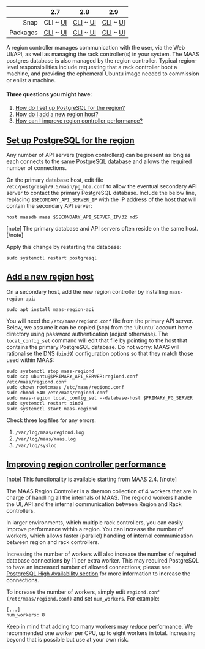 <!-- deb-2-7-cli
||2.7|2.8|2.9|
|-----:|:-----:|:-----:|:-----:|
|Snap|[CLI](/t/region-controllers/3066) ~ [UI](/t/region-controllers/3067)|[CLI](/t/region-controllers/3068) ~ [UI](/t/region-controllers/3069)|[CLI](/t/region-controllers/3070) ~ [UI](/t/region-controllers/3071)|
|Packages|CLI ~ [UI](/t/region-controllers/3073)|[CLI](/t/region-controllers/3074) ~ [UI](/t/region-controllers/3075)|[CLI](/t/region-controllers/3076) ~ [UI](/t/region-controllers/3077)|
 deb-2-7-cli -->

<!-- deb-2-7-ui
||2.7|2.8|2.9|
|-----:|:-----:|:-----:|:-----:|
|Snap|[CLI](/t/region-controllers/3066) ~ [UI](/t/region-controllers/3067)|[CLI](/t/region-controllers/3068) ~ [UI](/t/region-controllers/3069)|[CLI](/t/region-controllers/3070) ~ [UI](/t/region-controllers/3071)|
|Packages|[CLI](/t/region-controllers/3072) ~ UI|[CLI](/t/region-controllers/3074) ~ [UI](/t/region-controllers/3075)|[CLI](/t/region-controllers/3076) ~ [UI](/t/region-controllers/3077)|
 deb-2-7-ui -->

<!-- deb-2-8-cli
||2.7|2.8|2.9|
|-----:|:-----:|:-----:|:-----:|
|Snap|[CLI](/t/region-controllers/3066) ~ [UI](/t/region-controllers/3067)|[CLI](/t/region-controllers/3068) ~ [UI](/t/region-controllers/3069)|[CLI](/t/region-controllers/3070) ~ [UI](/t/region-controllers/3071)|
|Packages|[CLI](/t/region-controllers/3072) ~ [UI](/t/region-controllers/3073)|CLI ~ [UI](/t/region-controllers/3075)|[CLI](/t/region-controllers/3076) ~ [UI](/t/region-controllers/3077)|
 deb-2-8-cli -->

<!-- deb-2-8-ui
||2.7|2.8|2.9|
|-----:|:-----:|:-----:|:-----:|
|Snap|[CLI](/t/region-controllers/3066) ~ [UI](/t/region-controllers/3067)|[CLI](/t/region-controllers/3068) ~ [UI](/t/region-controllers/3069)|[CLI](/t/region-controllers/3070) ~ [UI](/t/region-controllers/3071)|
|Packages|[CLI](/t/region-controllers/3072) ~ [UI](/t/region-controllers/3073)|[CLI](/t/region-controllers/3074) ~ UI|[CLI](/t/region-controllers/3076) ~ [UI](/t/region-controllers/3077)|
 deb-2-8-ui -->

<!-- deb-2-9-cli
||2.7|2.8|2.9|
|-----:|:-----:|:-----:|:-----:|
|Snap|[CLI](/t/region-controllers/3066) ~ [UI](/t/region-controllers/3067)|[CLI](/t/region-controllers/3068) ~ [UI](/t/region-controllers/3069)|[CLI](/t/region-controllers/3070) ~ [UI](/t/region-controllers/3071)|
|Packages|[CLI](/t/region-controllers/3072) ~ [UI](/t/region-controllers/3073)|[CLI](/t/region-controllers/3074) ~ [UI](/t/region-controllers/3075)|CLI ~ [UI](/t/region-controllers/3077)|
 deb-2-9-cli -->

<!-- deb-2-9-ui
||2.7|2.8|2.9|
|-----:|:-----:|:-----:|:-----:|
|Snap|[CLI](/t/region-controllers/3066) ~ [UI](/t/region-controllers/3067)|[CLI](/t/region-controllers/3068) ~ [UI](/t/region-controllers/3069)|[CLI](/t/region-controllers/3070) ~ [UI](/t/region-controllers/3071)|
|Packages|[CLI](/t/region-controllers/3072) ~ [UI](/t/region-controllers/3073)|[CLI](/t/region-controllers/3074) ~ [UI](/t/region-controllers/3075)|[CLI](/t/region-controllers/3076) ~ UI|
 deb-2-9-ui -->

||2.7|2.8|2.9|
|-----:|:-----:|:-----:|:-----:|
|Snap|CLI ~ [UI](/t/region-controllers/3067)|[CLI](/t/region-controllers/3068) ~ [UI](/t/region-controllers/3069)|[CLI](/t/region-controllers/3070) ~ [UI](/t/region-controllers/3071)|
|Packages|[CLI](/t/region-controllers/3072) ~ [UI](/t/region-controllers/3073)|[CLI](/t/region-controllers/3074) ~ [UI](/t/region-controllers/3075)|[CLI](/t/region-controllers/3076) ~ [UI](/t/region-controllers/3077)|

<!-- snap-2-7-ui
||2.7|2.8|2.9|
|-----:|:-----:|:-----:|:-----:|
|Snap|[CLI](/t/region-controllers/3066) ~ UI|[CLI](/t/region-controllers/3068) ~ [UI](/t/region-controllers/3069)|[CLI](/t/region-controllers/3070) ~ [UI](/t/region-controllers/3071)|
|Packages|[CLI](/t/region-controllers/3072) ~ [UI](/t/region-controllers/3073)|[CLI](/t/region-controllers/3074) ~ [UI](/t/region-controllers/3075)|[CLI](/t/region-controllers/3076) ~ [UI](/t/region-controllers/3077)|
 snap-2-7-ui -->

<!-- snap-2-8-cli
||2.7|2.8|2.9|
|-----:|:-----:|:-----:|:-----:|
|Snap|[CLI](/t/region-controllers/3066) ~ [UI](/t/region-controllers/3067)|CLI ~ [UI](/t/region-controllers/3069)|[CLI](/t/region-controllers/3070) ~ [UI](/t/region-controllers/3071)|
|Packages|[CLI](/t/region-controllers/3072) ~ [UI](/t/region-controllers/3073)|[CLI](/t/region-controllers/3074) ~ [UI](/t/region-controllers/3075)|[CLI](/t/region-controllers/3076) ~ [UI](/t/region-controllers/3077)|
 snap-2-8-cli -->

<!-- snap-2-8-ui
||2.7|2.8|2.9|
|-----:|:-----:|:-----:|:-----:|
|Snap|[CLI](/t/region-controllers/3066) ~ [UI](/t/region-controllers/3067)|[CLI](/t/region-controllers/3068) ~ UI|[CLI](/t/region-controllers/3070) ~ [UI](/t/region-controllers/3071)|
|Packages|[CLI](/t/region-controllers/3072) ~ [UI](/t/region-controllers/3073)|[CLI](/t/region-controllers/3074) ~ [UI](/t/region-controllers/3075)|[CLI](/t/region-controllers/3076) ~ [UI](/t/region-controllers/3077)|
 snap-2-8-ui -->

<!-- snap-2-9-cli
||2.7|2.8|2.9|
|-----:|:-----:|:-----:|:-----:|
|Snap|[CLI](/t/region-controllers/3066) ~ [UI](/t/region-controllers/3067)|[CLI](/t/region-controllers/3068) ~ [UI](/t/region-controllers/3069)|CLI ~ [UI](/t/region-controllers/3071)|
|Packages|[CLI](/t/region-controllers/3072) ~ [UI](/t/region-controllers/3073)|[CLI](/t/region-controllers/3074) ~ [UI](/t/region-controllers/3075)|[CLI](/t/region-controllers/3076) ~ [UI](/t/region-controllers/3077)|
 snap-2-9-cli -->

<!-- snap-2-9-ui
||2.7|2.8|2.9|
|-----:|:-----:|:-----:|:-----:|
|Snap|[CLI](/t/region-controllers/3066) ~ [UI](/t/region-controllers/3067)|[CLI](/t/region-controllers/3068) ~ [UI](/t/region-controllers/3069)|[CLI](/t/region-controllers/3070) ~ UI|
|Packages|[CLI](/t/region-controllers/3072) ~ [UI](/t/region-controllers/3073)|[CLI](/t/region-controllers/3074) ~ [UI](/t/region-controllers/3075)|[CLI](/t/region-controllers/3076) ~ [UI](/t/region-controllers/3077)|
 snap-2-9-ui -->

A region controller manages communication with the user, via the Web UI/API, as well as managing the rack controller(s) in your system.  The MAAS postgres database is also managed by the region controller.  Typical region-level responsibilities include requesting that a rack controller boot a machine, and providing the ephemeral Ubuntu image needed to commission or enlist a machine.  

#### Three questions you might have:

1. [How do I set up PostgreSQL for the region?](#heading--postgresql-setup)
2. [How do I add a new region host?](#heading--adding-a-new-region-host)
3. [How can I improve region controller performance?](#heading--increasing-regiond-daemon-workers)

<a href="#heading--postgresql-setup"><h2 id="heading--postgresql-setup">Set up PostgreSQL for the region</h2></a>

Any number of API servers (region controllers) can be present as long as each connects to the same PostgreSQL database and allows the required number of connections.

On the primary database host, edit file <code>/etc/postgresql/9.5/main/pg_hba.conf</code> to allow the eventual secondary API server to contact the primary PostgreSQL database. Include the below line, replacing
<code>$SECONDARY_API_SERVER_IP</code> with the IP address of the host that will contain the secondary API server:

    host maasdb maas $SECONDARY_API_SERVER_IP/32 md5

[note]
The primary database and API servers often reside on the same host.
[/note]

Apply this change by restarting the database:

    sudo systemctl restart postgresql

<a href="#heading--adding-a-new-region-host"><h2 id="heading--adding-a-new-region-host">Add a new region host</h2></a>

On a secondary host, add the new region controller by installing <code>maas-region-api</code>:

    sudo apt install maas-region-api

You will need the <code>/etc/maas/regiond.conf</code> file from the primary API server. Below, we assume it can be copied (scp) from the ‘ubuntu’ account home directory using password authentication (adjust otherwise). The <code>local_config_set</code> command will edit that file by pointing to the host that contains the primary PostgreSQL database. Do not worry: MAAS will rationalise the DNS (<code>bind9</code>) configuration options so that they match those used within MAAS:

    sudo systemctl stop maas-regiond
    sudo scp ubuntu@$PRIMARY_API_SERVER:regiond.conf /etc/maas/regiond.conf
    sudo chown root:maas /etc/maas/regiond.conf
    sudo chmod 640 /etc/maas/regiond.conf
    sudo maas-region local_config_set --database-host $PRIMARY_PG_SERVER
    sudo systemctl restart bind9
    sudo systemctl start maas-regiond

Check three log files for any errors:

1. <code>/var/log/maas/regiond.log</code></li>
2. <code>/var/log/maas/maas.log</code></li>
3. <code>/var/log/syslog</code></li>

<a href="#heading--increasing-regiond-daemon-workers"><h2 id="heading--increasing-regiond-daemon-workers">Improving region controller performance</h2></a>

[note]
This functionality is available starting from MAAS 2.4.
[/note]

The MAAS Region Controller is a daemon collection of 4 workers that are in charge of handling all the internals of MAAS. The regiond workers handle the UI, API and the internal communication between Region and Rack controllers.

In larger environments, which multiple rack controllers, you can easily improve performance within a region.  You can increase the number of workers, which allows faster (parallel) handling of internal communication between region and rack controllers.

Increasing the number of workers will also increase the number of required database connections by 11 per extra worker. This may required PostgreSQL to have an increased number of allowed connections; please see <a href="/t/high-availability/2682#heading--region-controller-ha">PostgreSQL High Availability section</a> for more information to increase the connections.

<!-- snap-2-7-ui
Increasing the number of workers will also increase the number of required database connections by 11 per extra worker. This may required PostgreSQL to have an increased number of allowed connections; please see <a href="/t/high-availability/2683#heading--region-controller-ha">PostgreSQL High Availability section</a> for more information to increase the connections.
snap-2-7-ui -->

<!-- snap-2-8-cli
Increasing the number of workers will also increase the number of required database connections by 11 per extra worker. This may required PostgreSQL to have an increased number of allowed connections; please see <a href="/t/high-availability/2684#heading--region-controller-ha">PostgreSQL High Availability section</a> for more information to increase the connections.
snap-2-8-cli -->

<!-- snap-2-8-ui
Increasing the number of workers will also increase the number of required database connections by 11 per extra worker. This may required PostgreSQL to have an increased number of allowed connections; please see <a href="/t/high-availability/2685#heading--region-controller-ha">PostgreSQL High Availability section</a> for more information to increase the connections.
snap-2-8-ui -->

<!-- snap-2-9-cli
Increasing the number of workers will also increase the number of required database connections by 11 per extra worker. This may required PostgreSQL to have an increased number of allowed connections; please see <a href="/t/high-availability/2686#heading--region-controller-ha">PostgreSQL High Availability section</a> for more information to increase the connections.
snap-2-9-cli -->

<!-- snap-2-9-ui
Increasing the number of workers will also increase the number of required database connections by 11 per extra worker. This may required PostgreSQL to have an increased number of allowed connections; please see <a href="/t/high-availability/2687#heading--region-controller-ha">PostgreSQL High Availability section</a> for more information to increase the connections.
snap-2-9-ui -->

<!-- deb-2-7-cli
Increasing the number of workers will also increase the number of required database connections by 11 per extra worker. This may required PostgreSQL to have an increased number of allowed connections; please see <a href="/t/high-availability/2688#heading--region-controller-ha">PostgreSQL High Availability section</a> for more information to increase the connections.
deb-2-7-cli -->

<!-- deb-2-7-ui
Increasing the number of workers will also increase the number of required database connections by 11 per extra worker. This may required PostgreSQL to have an increased number of allowed connections; please see <a href="/t/high-availability/2689#heading--region-controller-ha">PostgreSQL High Availability section</a> for more information to increase the connections.
deb-2-7-ui -->

<!-- deb-2-8-cli
Increasing the number of workers will also increase the number of required database connections by 11 per extra worker. This may required PostgreSQL to have an increased number of allowed connections; please see <a href="/t/high-availability/2690#heading--region-controller-ha">PostgreSQL High Availability section</a> for more information to increase the connections.
deb-2-8-cli -->

<!-- deb-2-8-ui
Increasing the number of workers will also increase the number of required database connections by 11 per extra worker. This may required PostgreSQL to have an increased number of allowed connections; please see <a href="/t/high-availability/2691#heading--region-controller-ha">PostgreSQL High Availability section</a> for more information to increase the connections.
deb-2-8-ui -->

<!-- deb-2-9-cli
Increasing the number of workers will also increase the number of required database connections by 11 per extra worker. This may required PostgreSQL to have an increased number of allowed connections; please see <a href="/t/high-availability/2692#heading--region-controller-ha">PostgreSQL High Availability section</a> for more information to increase the connections.
deb-2-9-cli -->

<!-- deb-2-9-ui
Increasing the number of workers will also increase the number of required database connections by 11 per extra worker. This may required PostgreSQL to have an increased number of allowed connections; please see <a href="/t/high-availability/2693#heading--region-controller-ha">PostgreSQL High Availability section</a> for more information to increase the connections.
deb-2-9-ui -->

To increase the number of workers, simply edit <code>regiond.conf (/etc/maas/regiond.conf)</code> and set <code>num_workers</code>. For example:

    [...]
    num_workers: 8

Keep in mind that adding too many workers may <em>reduce</em> performance. We recommended one worker per CPU, up to eight workers in total. Increasing beyond that is possible but use at your own risk.